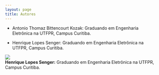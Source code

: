 ```yaml
---
layout: page
title: Autores
---
```



- Antonio Thomaz Bittencourt Kozak: Graduando em Engenharia Eletrônica na UTFPR, Campus Curitiba.

- Henrique Lopes Senger:  Graduando em Engenharia Eletrônica na UTFPR, Campus Curitiba.

<div class="container">
  <div class="row">
    <div class="col-md-auto">
      <img src="../assets/img/avatar-icon.png">
    </div>
    <div class="col">
      <b>Henrique Lopes Senger:</b>  Graduando em Engenharia Eletrônica na UTFPR, Campus Curitiba.
    </div>
  </div>
<div>
